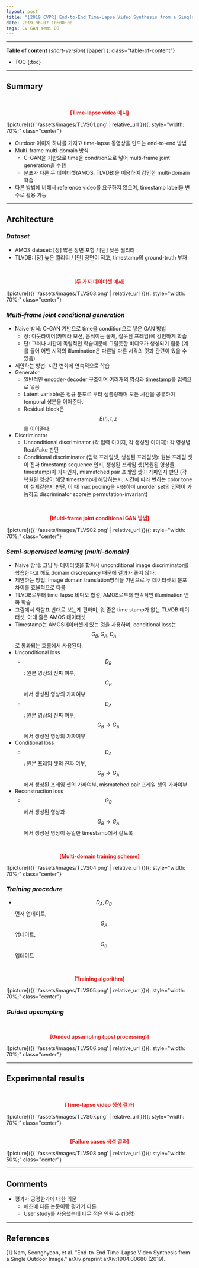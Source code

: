```yaml
---
layout: post
title: "[2019 CVPR] End-to-End Time-Lapse Video Synthesis from a Single Outdoor Image"
date: 2019-06-07 10:00:00
tags: CV GAN semi DB
---
```


<!--more-->

--- 

**Table of content** (*short-version*)
[[paper]](https://arxiv.org/abs/1904.00680) 
{: class="table-of-content"}
* TOC
{:toc}

---

## Summary





<br/>
<p align="center" style="color: #e01f1f; font-weight: bold;">[Time-lapse video 예시]</p>
![picture]({{ '/assets/images/TLVS01.png' | relative_url }}){: style="width: 70%;" class="center"}
<br/>

- Outdoor 이미지 하나를 가지고 time-lapse 동영상을 만드는 end-to-end 방법
- Multi-frame multi-domain 방식
  - C-GAN을 기반으로 time을 condition으로 넣어 multi-frame joint generation을 수행 
  - 분포가 다른 두 데이터셋(AMOS, TLVDB)을 이용하여 강인한 multi-domain 학습
- 다른 방법에 비해서 reference video를 요구하지 않으며, timestamp label을 변수로 활용 가능





---

## Architecture



### *Dataset*
  - AMOS dataset: [장] 많은 장면 포함 / [단] 낮은 퀄리티
  - TLVDB: [장] 높은 퀄리티 / [단] 장면이 적고, timestamp의 ground-truth 부재


<br/>
<p align="center" style="color: #e01f1f; font-weight: bold;">[두 가지 데이터셋 예시]</p>
![picture]({{ '/assets/images/TLVS03.png' | relative_url }}){: style="width: 70%;" class="center"}
<br/>

### *Multi-frame joint conditional generation*
- Naive 방식: C-GAN 기반으로 time을 condition으로 넣은 GAN 방법
  - 장: 아웃라이어(카메라 모션, 움직이는 물체, 잘못된 프레임)에 강인하게 학습 
  - 단: 그러나 시간에 독립적인 학습때문에 그럴듯한 비디오가 생성되기 힘듦 (예를 들어 어떤 시각의 illumination은 다른날 다른 시각의 것과 관련이 있을 수 있음) 
- 제안하는 방법: 시간 변화에 연속적으로 학습
- Generator
  - 일반적인 encoder-decoder 구조이며 여러개의 영상과 timestamp를 입력으로 넣음
  - Latent variable은 정규 분포로 부터 샘플링하며 모든 시간을 공유하여 temporal 성분을 이어준다.
  - Residual block은 $$E(I), t, z$$를 이어준다.
- Discriminator
  - Unconditional discriminator (각 입력 이미지, 각 생성된 이미지): 각 영상별 Real/Fake 판단
  - Conditional discriminator (입력 프레임셋, 생성된 프레임셋): 원본 프레임 셋이 진짜 timestamp sequence 인지, 생성된 프레임 셋(복원된 영상들, timestamp)이 가짜인지, mismatched pair 프레임 셋이 가짜인지 판단 (각 복원된 영상이 해당 timestamp에 해당하는지, 시간에 따라 변하는 color tone이 실제같은지 판단, 이 때 max pooling을 사용하며 unorder set의 입력이 가능하고 discriminator score는 permutation-invariant)
  
<br/>
<p align="center" style="color: #e01f1f; font-weight: bold;">[Multi-frame joint conditional GAN 방법]</p>
![picture]({{ '/assets/images/TLVS02.png' | relative_url }}){: style="width: 70%;" class="center"}
<br/>


### *Semi-supervised learning (multi-domain)*
- Naive 방식: 그냥 두 데이터셋을 합쳐서 unconditional image discriminator를 학습한다고 해도 domain discrepancy 때문에 결과가 좋지 않다.
- 제안하는 방법: Image domain translation방식을 기반으로 두 데이터셋의 분포 차이를 효율적으로 다룸
- TLVDB로부터 time-lapse 비디오 합성, AMOS로부터 연속적인 illumination 변화 학습
- 그림에서 화살표 반대로 보는게 편하며, 윗 줄은 time stamp가 없는 TLVDB 데이터셋, 아래 줄은 AMOS 데이터셋
- Timestamp는 AMOS데이터셋에 있는 것을 사용하며, conditional loss는 $$G_B, G_A, D_A$$로 통과되는 흐름에서 사용된다.
- Unconditional loss
  - $$D_B$$: 원본 영상의 진짜 여부, $$G_B$$에서 생성된 영상의 가짜여부
  - $$D_A$$: 원본 영상의 진짜 여부, $$G_B \rightarrow G_A$$에서 생성된 영상의 가짜여부
- Conditional loss
  - $$D_A$$: 원본 프레임 셋의 진짜 여부, $$G_B \rightarrow G_A$$에서 생성된 프레임 셋의 가짜여부, mismatched pair 프레임 셋의 가짜여부
- Reconstruction loss
  - $$G_B$$에서 생성된 영상과 $$G_B \rightarrow G_A$$에서 생성된 영상이 동일한 timestamp에서 같도록

<br/>
<p align="center" style="color: #e01f1f; font-weight: bold;">[Multi-domain training scheme]</p>
![picture]({{ '/assets/images/TLVS04.png' | relative_url }}){: style="width: 70%;" class="center"}
<br/>


### *Training procedure*
- $$D_A, D_B$$ 먼저 업데이트, $$G_A$$ 업데이트, $$G_B$$ 업데이트
  

<br/>
<p align="center" style="color: #e01f1f; font-weight: bold;">[Training algorithm]</p>
![picture]({{ '/assets/images/TLVS05.png' | relative_url }}){: style="width: 70%;" class="center"}
<br/>

  
### *Guided upsampling* 

<br/>
<p align="center" style="color: #e01f1f; font-weight: bold;">[Guided upsampling (post processing)]</p>
![picture]({{ '/assets/images/TLVS06.png' | relative_url }}){: style="width: 70%;" class="center"}
<br/>


---
  
## Experimental results

<br/>
<p align="center" style="color: #e01f1f; font-weight: bold;">[Time-lapse video 생성 결과]</p>
![picture]({{ '/assets/images/TLVS07.png' | relative_url }}){: style="width: 70%;" class="center"}
<br/>

<br/>
<p align="center" style="color: #e01f1f; font-weight: bold;">[Failure cases 생성 결과]</p>
![picture]({{ '/assets/images/TLVS08.png' | relative_url }}){: style="width: 50%;" class="center"}
<br/>

---

## Comments


- 평가가 공정한가에 대한 의문
  - 애초에 다른 논문이랑 평가가 다른
  - User study를 사용했는데 너무 적은 인원 수 (10명)

---

## References

[1] Nam, Seonghyeon, et al. "End-to-End Time-Lapse Video Synthesis from a Single Outdoor Image." arXiv preprint arXiv:1904.00680 (2019).
